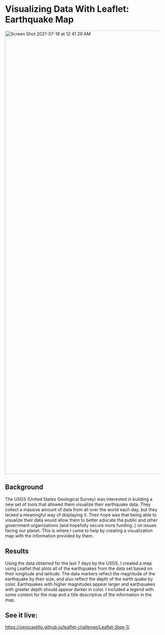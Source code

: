 # Visualizing Data With Leaflet: Earthquake Map
<img width="1440" alt="Screen Shot 2021-07-18 at 12 41 29 AM" src="https://user-images.githubusercontent.com/77795761/126057093-ca55f53f-205f-41ac-ac79-30c031b4f747.png">

## Background
The USGS (United States Geological Survey) was interested in building a new set of tools that allowed them visualize their earthquake data. They collect a massive amount of data from all over the world each day, but they lacked a meaningful way of displaying it. Their hope was that being able to visualize their data would allow them to better educate the public and other government organizations (and hopefully secure more funding..) on issues facing our planet. This is where I came to help by creating a visualization map with the information provided by them.

## Results
Using the data obtained for the last 7 days by the USGS, I created a map using Leaflet that plots all of the earthquakes from the data set based on their longitude and latitude. The data markers reflect the magnitude of the earthquake by their size, and also reflect the depth of the earth quake by color. Earthquakes with higher magnitudes appear larger and earthquakes with greater depth should appear darker in color. I included a legend with some context for the map and a title descriptive of the information in the map. 

## See it live:
https://verocastillo.github.io/leaflet-challenge/Leaflet-Step-1/
